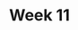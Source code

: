 ---
layout: post
title: Week 11
category: classes
week: 11
last_week: 10
topic: development
draft: true
---